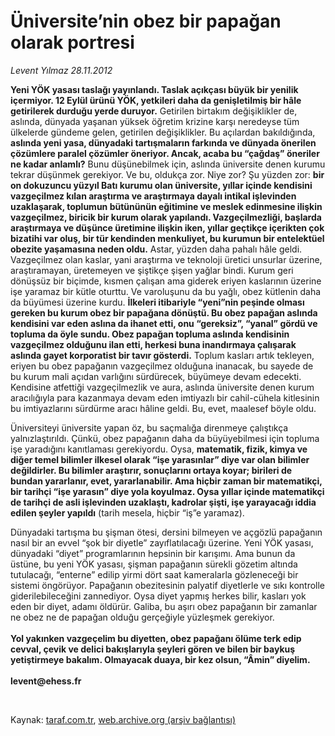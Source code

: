 # Üniversite’nin obez bir papağan olarak portresi

*Levent Yılmaz 28.11.2012*

<div class="yazi"><p><b>Yeni YÖK yasası taslağı yayınlandı. Taslak açıkçası büyük bir yenilik içermiyor. 12 Eylül ürünü YÖK, yetkileri daha da genişletilmiş bir hâle getirilerek durduğu yerde duruyor.</b> Getirilen birtakım değişiklikler de, aslında, dünyada yaşanan yüksek öğretim krizine karşı neredeyse tüm ülkelerde gündeme gelen, getirilen değişiklikler. Bu açılardan bakıldığında, <b>aslında yeni yasa, dünyadaki tartışmaların farkında ve dünyada önerilen çözümlere paralel çözümler öneriyor. Ancak, acaba bu “çağdaş” öneriler ne kadar anlamlı?</b> Bunu düşünebilmek için, aslında üniversite denen kurumu tekrar düşünmek gerekiyor. Ve bu, oldukça zor. Niye zor? Şu yüzden zor: <b>bir on dokuzuncu yüzyıl Batı kurumu olan üniversite, yıllar içinde kendisini vazgeçilmez kılan araştırma ve araştırmaya dayalı intikal işlevinden uzaklaşarak, toplumun bütününün eğitimine ve meslek edinmesine ilişkin vazgeçilmez, biricik bir kurum olarak yapılandı. Vazgeçilmezliği, başlarda araştırmaya ve düşünce üretimine ilişkin iken, yıllar geçtikçe içerikten çok bizatihi var oluş, bir tür kendinden menkuliyet, bu kurumun bir entelektüel obezite yaşamasına neden oldu.</b> Astar, yüzden daha pahalı hâle geldi. Vazgeçilmez olan kaslar, yani araştırma ve teknoloji üretici unsurlar üzerine, araştıramayan, üretemeyen ve şiştikçe şişen yağlar bindi. Kurum geri dönüşsüz bir biçimde, kısmen çalışan ama giderek eriyen kaslarının üzerine işe yaramaz bir kütle oturttu. Ve varoluşunu da bu yağlı, obez kütlenin daha da büyümesi üzerine kurdu. <b>İlkeleri itibariyle “yeni”nin peşinde olması gereken bu kurum obez bir papağana dönüştü. Bu obez papağan aslında kendisini var eden aslına da ihanet etti, onu “gereksiz”, “yanal” gördü ve topluma da öyle sundu. Obez papağan topluma aslında kendisinin vazgeçilmez olduğunu ilan etti, herkesi buna inandırmaya çalışarak aslında gayet korporatist bir tavır gösterdi.</b> Toplum kasları artık tekleyen, eriyen bu obez papağanın vazgeçilmez olduğuna inanacak, bu sayede de bu kurum mali açıdan varlığını sürdürecek, büyümeye devam edecekti. Kendisine atfettiği vazgeçilmezlik ve aura, aslında üniversite denen kurum aracılığıyla para kazanmaya devam eden imtiyazlı bir cahil-cühela kitlesinin bu imtiyazlarını sürdürme aracı hâline geldi. Bu, evet, maalesef böyle oldu.</p>
<p>Üniversiteyi üniversite yapan öz, bu saçmalığa direnmeye çalıştıkça yalnızlaştırıldı. Çünkü, obez papağanın daha da büyüyebilmesi için topluma işe yaradığını kanıtlaması gerekiyordu. Oysa, <b>matematik, fizik, kimya ve diğer temel bilimler ilkesel olarak “işe yarasınlar” diye var olan bilimler değildirler. Bu bilimler araştırır, sonuçlarını ortaya koyar; birileri de bundan yararlanır, evet, yararlanabilir. Ama hiçbir zaman bir matematikçi, bir tarihçi “işe yarasın” diye yola koyulmaz. Oysa yıllar içinde matematikçi de tarihçi de asli işlevinden uzaklaştı, kadrolar şişti, işe yarayacağı iddia edilen şeyler yapıldı</b> (tarih mesela, hiçbir “iş”e yaramaz).</p>
<p>Dünyadaki tartışma bu şişman ötesi, dersini bilmeyen ve açgözlü papağanın nasıl bir an evvel “şok bir diyetle” zayıflatılacağı üzerine. Yeni YÖK yasası, dünyadaki “diyet” programlarının hepsinin bir karışımı. Ama bunun da üstüne, bu yeni YÖK yasası, şişman papağanın sürekli gözetim altında tutulacağı, “enterne” edilip yirmi dört saat kameralarla gözleneceği bir sistemi öngörüyor. Papağanın obezitesinin palyatif diyetlerle ve sıkı kontrolle giderilebileceğini zannediyor. Oysa diyet yapmış herkes bilir, kasları yok eden bir diyet, adamı öldürür. Galiba, bu aşırı obez papağanın bir zamanlar ne obez ne de papağan olduğu gerçeğiyle yüzleşmek gerekiyor.<br/><br/><b>Yol yakınken vazgeçelim bu diyetten, obez papağanı ölüme terk edip cevval, çevik ve delici bakışlarıyla şeyleri gören ve bilen bir baykuş yetiştirmeye bakalım. Olmayacak duaya, bir kez olsun, “Âmin” diyelim.<br/><br/></b><b>levent@ehess.fr</b></p>
<p> </p>
</div>

Kaynak: [taraf.com.tr](http://www.taraf.com.tr:80/levent-yilmaz/makale-universite-nin-obez-bir-papagan-olarak-portresi.htm), [web.archive.org (arşiv bağlantısı)](http://web.archive.org/web/20131122025228/http://www.taraf.com.tr:80/levent-yilmaz/makale-universite-nin-obez-bir-papagan-olarak-portresi.htm)
